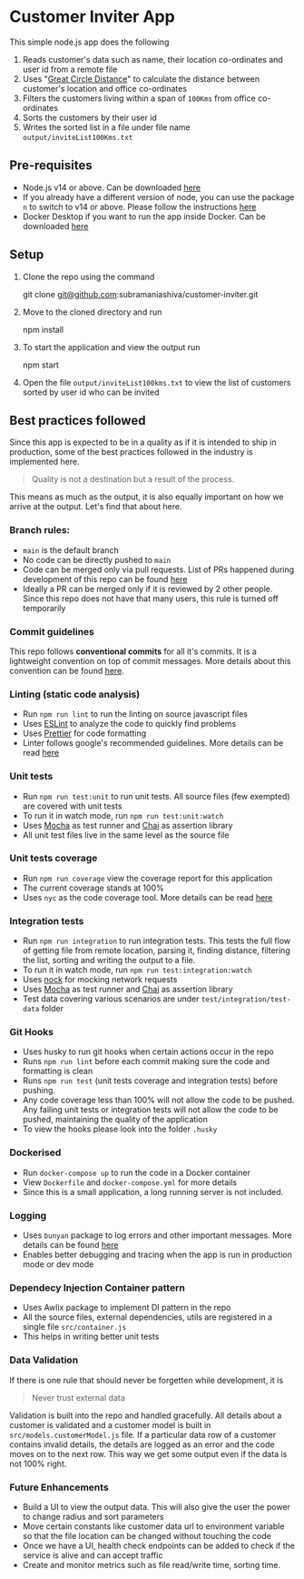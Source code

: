 # Customer Inviter App
This simple node.js app does the following

 1. Reads customer's data such as name, their location co-ordinates and user id from a remote file
 2. Uses "[Great Circle Distance](https://en.wikipedia.org/wiki/Great-circle_distance)" to calculate the distance between customer's location and office co-ordinates
 3. Filters the customers living within a span of `100Kms` from office co-ordinates
 4. Sorts the customers by their user id
 5. Writes the sorted list in a file under file name `output/inviteList100Kms.txt`

## Pre-requisites

 - Node.js v14 or above. Can be downloaded [here](https://nodejs.org/en/download/current/)
 - If you already have a different version of node, you can use the package `n` to switch to v14 or above. Please follow the instructions [here](https://github.com/tj/n)
 - Docker Desktop if you want to run the app inside Docker. Can be downloaded [here](https://www.docker.com/products/docker-desktop)

## Setup

 1. Clone the repo using the command 

	git clone git@github.com:subramaniashiva/customer-inviter.git

 2. Move to the cloned directory and run

    npm install
    
 3. To start the application and view the output run 

    npm start
4. Open the file `output/inviteList100kms.txt` to view the list of customers sorted by user id who can be invited

## Best practices followed

Since this app is expected to be in a quality as if it is intended to ship in production, some of the best practices followed in the industry is implemented here. 

> Quality is not a destination but a result of the process.

 This means as much as the output, it is also equally important on how we arrive at the output. Let's find that about here.

### Branch rules:

 - `main` is the default branch
 - No code can be directly pushed to `main`
 - Code can be merged only via pull requests. List of PRs happened during development of this repo can be found [here](https://github.com/subramaniashiva/customer-inviter/pulls?q=is:pr%20is:closed)
 - Ideally a PR can be merged only if it is reviewed by 2 other people. Since this repo does not have that many users, this rule is turned off temporarily

### Commit guidelines
This repo follows **conventional commits** for all it's commits. It is a lightweight convention on top of commit messages. More details about this convention can be found [here](https://www.conventionalcommits.org/en/v1.0.0/#summary).

### Linting (static code analysis)

 - Run `npm run lint` to run the linting on source javascript files
 - Uses [ESLint](https://eslint.org/) to analyze the code to quickly find problems
 - Uses [Prettier](https://prettier.io/) for code formatting
 - Linter follows google's recommended guidelines. More details can be read [here](https://github.com/google/eslint-config-google)

### Unit tests

 - Run `npm run test:unit` to run unit tests. All source files (few exempted) are covered with unit tests
 - To run it in watch mode, run `npm run test:unit:watch`
 - Uses [Mocha](https://mochajs.org/) as test runner and [Chai](https://www.chaijs.com/) as assertion library
 - All unit test files live in the same level as the source file

### Unit tests coverage
- Run `npm run coverage` view the coverage report for this application
- The current coverage stands at 100%
- Uses `nyc` as the code coverage tool. More details can be read [here](https://www.npmjs.com/package/nyc)

### Integration tests
- Run `npm run integration` to run integration tests. This tests the full flow of getting file from remote location, parsing it, finding distance, filtering the list, sorting and writing the output to a file.
- To run it in watch mode, run `npm run test:integration:watch`
- Uses [nock](https://www.npmjs.com/package/nock) for mocking network requests
- Uses [Mocha](https://mochajs.org/) as test runner and [Chai](https://www.chaijs.com/) as assertion library
- Test data covering various scenarios are under `test/integration/test-data` folder

### Git Hooks
- Uses husky to run git hooks when certain actions occur in the repo
- Runs `npm run lint` before each commit making sure the code and formatting is clean
- Runs `npm run test` (unit tests coverage and integration tests) before pushing. 
- Any code coverage less than 100% will not allow the code to be pushed. Any failing unit tests or integration tests will not allow the code to be pushed, maintaining the quality of the application
- To view the hooks please look into the folder `.husky`

### Dockerised

 - Run `docker-compose up` to run the code in a Docker container
 - View `Dockerfile` and `docker-compose.yml` for more details
 - Since this is a small application, a long running server is not included. 

### Logging
- Uses `bunyan` package to log errors and other important messages. More details can be found [here](https://www.npmjs.com/package/bunyan)
- Enables better debugging and tracing when the app is run in production mode or dev mode

### Dependecy Injection Container pattern
- Uses Awlix package to implement DI pattern in the repo
- All the source files, external dependencies, utils are registered in a single file `src/container.js`
- This helps in writing better unit tests

### Data Validation
If there is one rule that should never be forgetten while development, it is 
> Never trust external data

Validation is built into the repo and handled gracefully. All details about a customer is validated and a customer model is built in `src/models.customerModel.js` file. If a particular data row of a customer contains invalid details, the details are logged as an error and the code moves on to the next row. This way we get some output even if the data is not 100% right.

### Future Enhancements
- Build a UI to view the output data. This will also give the user the power to change radius and sort parameters
- Move certain constants like customer data url to environment variable so that the file location can be changed without touching the code
- Once we have a UI, health check endpoints can be added to check if the service is alive and can accept traffic
- Create and monitor metrics such as file read/write time, sorting time.